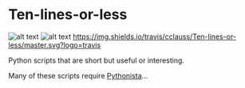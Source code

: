 Ten-lines-or-less
=================

![alt text](https://img.shields.io/badge/Python-2.7-blue.svg "Python 2.7")
![alt text](https://img.shields.io/badge/Python-3.x-blue.svg "Python 3.5")
https://img.shields.io/travis/cclauss/Ten-lines-or-less/master.svg?logo=travis

Python scripts that are short but useful or interesting.

Many of these scripts require [Pythonista]...

[Pythonista]: http://omz-software.com/pythonista
